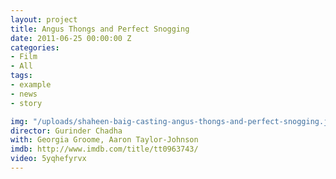 ```yaml
---
layout: project
title: Angus Thongs and Perfect Snogging
date: 2011-06-25 00:00:00 Z
categories:
- Film
- All
tags:
- example
- news
- story

img: "/uploads/shaheen-baig-casting-angus-thongs-and-perfect-snogging.jpg"
director: Gurinder Chadha
with: Georgia Groome, Aaron Taylor-Johnson
imdb: http://www.imdb.com/title/tt0963743/
video: 5yqhefyrvx
---
```


